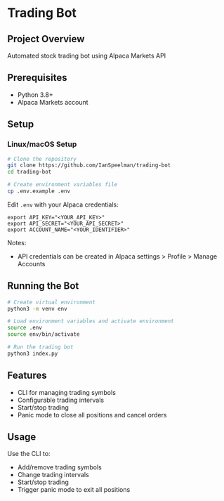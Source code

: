 # Trading Bot

## Project Overview
Automated stock trading bot using Alpaca Markets API

## Prerequisites
- Python 3.8+
- Alpaca Markets account

## Setup

### Linux/macOS Setup
```bash
# Clone the repository
git clone https://github.com/IanSpeelman/trading-bot
cd trading-bot

# Create environment variables file
cp .env.example .env
```

Edit `.env` with your Alpaca credentials:
```
export API_KEY="<YOUR_API_KEY>"
export API_SECRET="<YOUR_API_SECRET>"
export ACCOUNT_NAME="<YOUR_IDENTIFIER>"
```

Notes:
- API credentials can be created in Alpaca settings > Profile > Manage Accounts

## Running the Bot
```bash
# Create virtual environment
python3 -m venv env

# Load environment variables and activate environment
source .env
source env/bin/activate

# Run the trading bot
python3 index.py
```

## Features
- CLI for managing trading symbols
- Configurable trading intervals
- Start/stop trading
- Panic mode to close all positions and cancel orders

## Usage
Use the CLI to:
- Add/remove trading symbols
- Change trading intervals
- Start/stop trading
- Trigger panic mode to exit all positions
